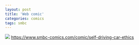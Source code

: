 ```yaml
---
layout: post
title: 'Web comic'
categories: comics
tags: smbc
---
```



[![](https://www.smbc-comics.com/comics/1467643530-20160704.png)](https://www.smbc-comics.com/comic/self-driving-car-ethics)
<https://www.smbc-comics.com/comic/self-driving-car-ethics>